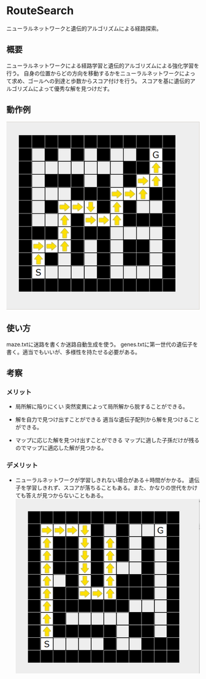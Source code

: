 RouteSearch
====
ニューラルネットワークと遺伝的アルゴリズムによる経路探索。

## 概要
ニューラルネットワークによる経路学習と遺伝的アルゴリズムによる強化学習を行う。
自身の位置からどの方向を移動するかをニューラルネットワークによって求め、ゴールへの到達と歩数からスコア付けを行う。
スコアを基に遺伝的アルゴリズムによって優秀な解を見つけだす。

## 動作例
![image](https://raw.githubusercontent.com/kai0masanari/RouteSearch/master/art/image.png)

## 使い方
maze.txtに迷路を書くか迷路自動生成を使う。
genes.txtに第一世代の遺伝子を書く。適当でもいいが、多様性を持たせる必要がある。

## 考察
### メリット
* 局所解に陥りにくい
突然変異によって局所解から脱することができる。

* 解を自力で見つけ出すことができる
適当な遺伝子配列から解を見つけることができる。

* マップに応じた解を見つけ出すことができる
マップに適した子孫だけが残るのでマップに適応した解が見つかる。

### デメリット
* ニューラルネットワークが学習しきれない場合がある＋時間がかかる。
遺伝子を学習しきれず、スコアが落ちることもある。また、かなりの世代をかけても答えが見つからないこともある。
![image](https://raw.githubusercontent.com/kai0masanari/RouteSearch/master/art/image_1.png)

